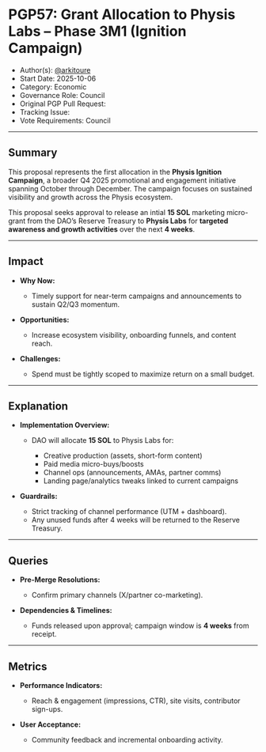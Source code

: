 # PGP57: Grant Allocation to Physis Labs – Phase 3M1 (Ignition Campaign)

* Author(s): [@arkitoure](https://github.com/arkitoure)
* Start Date: 2025-10-06
* Category: Economic
* Governance Role: Council
* Original PGP Pull Request: <!-- leave empty -->
* Tracking Issue: <!-- leave empty -->
* Vote Requirements: Council

---

## Summary

This proposal represents the first allocation in the **Physis Ignition Campaign**, a broader Q4 2025 promotional and engagement initiative spanning October through December. The campaign focuses on sustained visibility and growth across the Physis ecosystem.

This proposal seeks approval to release an intial **15 SOL** marketing micro-grant from the DAO’s Reserve Treasury to **Physis Labs** for **targeted awareness and growth activities** over the next **4 weeks**.

---

## Impact

* **Why Now:**

  * Timely support for near-term campaigns and announcements to sustain Q2/Q3 momentum.
* **Opportunities:**

  * Increase ecosystem visibility, onboarding funnels, and content reach.
* **Challenges:**

  * Spend must be tightly scoped to maximize return on a small budget.

---

## Explanation

* **Implementation Overview:**

  * DAO will allocate **15 SOL** to Physis Labs for:

    * Creative production (assets, short-form content)
    * Paid media micro-buys/boosts
    * Channel ops (announcements, AMAs, partner comms)
    * Landing page/analytics tweaks linked to current campaigns

* **Guardrails:**

  * Strict tracking of channel performance (UTM + dashboard).
  * Any unused funds after 4 weeks will be returned to the Reserve Treasury.

---

## Queries

* **Pre-Merge Resolutions:**

  * Confirm primary channels (X/partner co-marketing).
* **Dependencies & Timelines:**

  * Funds released upon approval; campaign window is **4 weeks** from receipt.

---

## Metrics

* **Performance Indicators:**

  * Reach & engagement (impressions, CTR), site visits, contributor sign-ups.
* **User Acceptance:**

  * Community feedback and incremental onboarding activity.
